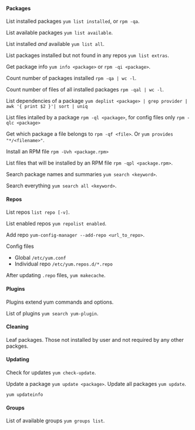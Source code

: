 #### Packages

List installed packages `yum list installed`, or `rpm -qa`.

List available packages `yum list available`.

List installed *and* available `yum list all`.

List packages installed but not found in any repos `yum list extras`.

Get package info `yum info <package>` or `rpm -qi <package>`.

Count number of packages installed `rpm -qa | wc -l`.

Count number of files of all installed packages `rpm -qal | wc -l`.

List dependencies of a package `yum deplist <package> | grep provider | awk '{ print $2 }'| sort | uniq`

List files intalled by a package `rpm -ql <package>`, for config files only `rpm -qlc <package>`

Get which package a file belongs to `rpm -qf <file>`. Or `yum provides "*/<filename>"`.

Install an RPM file `rpm -Uvh <package.rpm>`

List files that will be installed by an RPM file `rpm -qpl <package.rpm>`.

Search package names and summaries `yum search <keyword>`.

Search everything `yum search all <keyword>`.

#### Repos

List repos `list repo [-v]`.

List enabled repos `yum repolist enabled`.

Add repo `yum-config-manager --add-repo <url_to_repo>`.

Config files
* Global `/etc/yum.conf`
* Individual repo `/etc/yum.repos.d/*.repo`

After updating `.repo` files, `yum makecache`.

#### Plugins 

Plugins extend yum commands and options. 

List of plugins `yum search yum-plugin`.

#### Cleaning

Leaf packages. Those not installed by user and not required by any other packges.

#### Updating

Check for updates `yum check-update`.

Update a package `yum update <package>`. Update all packages `yum update`.

`yum updateinfo`

#### Groups

List of available groups `yum groups list`.


